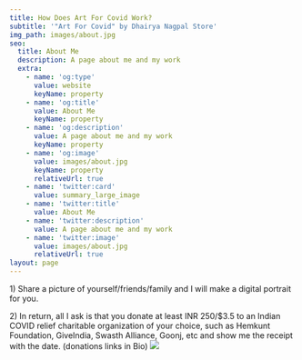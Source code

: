 ```yaml
---
title: How Does Art For Covid Work?
subtitle: '"Art For Covid" by Dhairya Nagpal Store'
img_path: images/about.jpg
seo:
  title: About Me
  description: A page about me and my work
  extra:
    - name: 'og:type'
      value: website
      keyName: property
    - name: 'og:title'
      value: About Me
      keyName: property
    - name: 'og:description'
      value: A page about me and my work
      keyName: property
    - name: 'og:image'
      value: images/about.jpg
      keyName: property
      relativeUrl: true
    - name: 'twitter:card'
      value: summary_large_image
    - name: 'twitter:title'
      value: About Me
    - name: 'twitter:description'
      value: A page about me and my work
    - name: 'twitter:image'
      value: images/about.jpg
      relativeUrl: true
layout: page
---
```

1\) Share a picture of yourself/friends/family and I will make a digital portrait for you.

2\) In return, all I ask is that you donate at least INR 250/$3.5 to an Indian COVID relief charitable organization of your choice, such as Hemkunt Foundation, GiveIndia, Swasth Alliance, Goonj, etc and show me the receipt with the date. (donations links in Bio)
![](/\_static/app-assets/unique-thyme.png)
